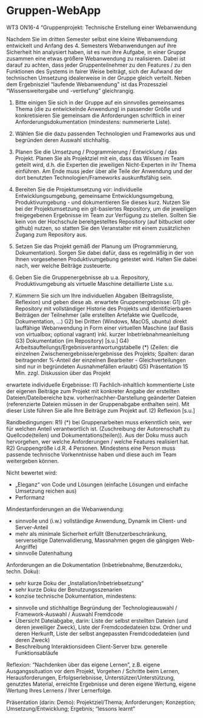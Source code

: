 # Gruppen-WebApp
WT3 ON16-4 “Gruppenprojekt: Technische Erstellung einer Webanwendung

Nachdem Sie im dritten Semester selbst eine kleine Webanwendung entwickelt und Anfang des 4. Semesters Webanwendungen auf ihre Sicherheit hin analysiert haben, ist es nun ihre Aufgabe, in einer Gruppe zusammen eine etwas größere Webanwendung zu realisieren. Dabei ist darauf zu achten, dass jeder Gruppenteilnehmer zu den Features / zu den Funktionen des Systems in fairer Weise beiträgt, sich der Aufwand der technischen Umsetzung idealerweise in der Gruppe gleich verteilt.  Neben dem Ergebnisziel “laufende Webanwendung” ist das Prozessziel “Wissensweitergabe und -vertiefung” gleichrangig.

1. Bitte einigen Sie sich in der Gruppe auf ein sinnvolles gemeinsames Thema (die zu entwickelnde Anwendung) in passender Größe und konkretisieren Sie gemeinsam die Anforderungen schriftlich in einer Anforderungsdokumentation (mindestens: nummerierte Liste).

2. Wählen Sie die dazu passenden Technologien und Frameworks aus und begründen deren Auswahl stichhaltig.

3. Planen Sie die Umsetzung / Programmierung / Entwicklung / das Projekt. Planen Sie als Projektziel mit ein, dass das Wissen im Team geteilt wird, d.h. die Experten die jeweiligen Nicht-Experten in ihr Thema einführen. Am Ende muss jeder über alle Teile der Anwendung und der dort benutzten Technologien/Frameworks auskunftsfähig sein.

4. Bereiten Sie die Projektumsetzung vor:  individuelle Entwicklungsumgebung, gemeinsame Entwicklungsumgebung, Produktivumgebung - und dokumentieren Sie dieses kurz. Nutzen Sie bei der Projektumsetzung ein git-basiertes Repository, um die jeweiligen freigegebenen Ergebnisse im Team zur Verfügung zu stellen. Sollten Sie kein von der Hochschule bereitgestelltes Repository (auf bitbucket oder github) nutzen, so statten Sie den Veranstalter mit einem zusätzlichen Zugang zum Repository aus.

5. Setzen Sie das Projekt gemäß der Planung um (Programmierung, Dokumentation). Sorgen Sie dabei dafür, dass es regelmäßig in der von Ihnen vorgesehenen Produktivumgebung getestet wird.  Halten Sie dabei nach, wer welche Beiträge zusteuerte.

6. Geben Sie die Gruppenergebnisse ab
u.a. Repository, 
Produktivumgebung als virtuelle Maschine
detaillierte Liste s.u.

7. Kümmern Sie sich um Ihre individuellen Abgaben (Beitragsliste, Reflexion) und geben diese ab.
erwartete Gruppenergebnisse:
G1) git-Repository mit vollständiger Historie des Projekts und identifizierbaren Beiträgen 
       der Teilnehmer (alle erstellten Artefakte wie Quellcode, Dokumentation, ...)
G2) bei Dritten (Windows, MacOS, ubuntu) direkt lauffähige Webanwendung in Form einer virtuellen Maschine (auf Basis von virtualbox; optional vagrant) inkl. kurzer Inbetriebnahmeanleitung
G3) Dokumentation (im Repository) [s.u.]
G4) Arbeitsaufteilungs/Ergebnisverantwortungstabelle (*)
       (Zeilen: die einzelnen Zwischenergebnisse/ergebnisse des Projekts;
        Spalten: daran beitragender %-Anteil der einzelnen Bearbeiter - 
                        Gleichverteilungen sind nur in begründeten Ausnahmefällen erlaubt) 
G5) Präsentation 15 Min. zzgl. Diskussion über das Projekt

erwartete individuelle Ergebnisse:
I1) Fachlich-inhaltlich kommentierte Liste der eigenen Beiträge zum Projekt mit konkreter Angabe der erstellten Dateien/Dateibereiche bzw. vorher/nachher-Darstellung geänderter Dateien (referenzierte Dateien müssen in der Gruppenabgabe enthalten sein). 
Mit dieser Liste führen Sie alle Ihre Beiträge zum Projekt auf.
I2) Reflexion [s.u.]

Randbedingungen:
R1) (*) bei Gruppenarbeiten muss erkenntlich sein, wer für welchen Anteil verantwortlich ist. (Zuschreibung der Autorenschaft zu Quellcode(teilen) und Dokumentations(teilen)). Aus der Doku muss auch hervorgehen, wer welche Anforderungen / welche Features realisiert hat.
R2) Gruppengröße i.d.R. 4 Personen. Mindestens eine Person muss passende technische Vorkenntnisse haben und diese auch im Team weitergeben können.

Nicht bewertet wird:
- „Eleganz“ von Code und Lösungen (einfache Lösungen und einfache Umsetzung 
   reichen aus)
- Performanz

Mindestanforderungen an die Webanwendung:
- sinnvolle und (i.w.) vollständige Anwendung, Dynamik im Client- und Server-Anteil
- mehr als minimale Sicherheit erfüllt (Benutzerbeschränkung, serverseitige Datenvalidierung, Massnahmen gegen die gängigen Web-Angriffe)
- sinnvolle Datenhaltung

Anforderungen an die Dokumentation (Inbetriebnahme, Benutzerdoku, techn. Doku):
- sehr kurze Doku der „Installation/Inbetriebsetzung“
- sehr kurze Doku der Benutzungsszenarien
- konzise technische Dokumentation, mindestens:
+ sinnvolle und stichhaltige Begründung der Technologieauswahl /
Framework-Auswahl / Auswahl Fremdcode
+ Übersicht Dateiabgabe, darin: Liste der selbst erstellten Dateien (und deren jeweiliger
Zweck), Liste der Fremdcodedateien bzw. Ordner und deren Herkunft, Liste der
selbst angepassten Fremdcodedateien (und deren Zweck)
+ Beschreibung Interaktionsideen Client-Server bzw. generelle Funktionsabläufe

Reflexion:  “Nachdenken über das eigene Lernen”, z.B. eigene Ausgangssituation vor dem Projekt, Vorgehen / Schritte beim Lernen, Herausforderungen, Erfolgserlebnisse, Unterstützer/Unterstützung, genutztes Material, erreichte Ergebnisse und deren eigene Wertung, eigene Wertung Ihres Lernens / Ihrer Lernerfolge.

Präsentation (darin: Demo):  Projektziel/Thema; Anforderungen; Konzeption; Umsetzung/Entwicklung; Ergebnis; “lessons learnt”


